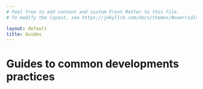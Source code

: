 ```yaml
---
# Feel free to add content and custom Front Matter to this file.
# To modify the layout, see https://jekyllrb.com/docs/themes/#overriding-theme-defaults

layout: default
title: Guides
---
```

<h1 class="page-heading">Guides to common developments practices</h1>

